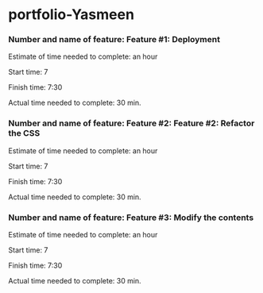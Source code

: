 # portfolio-Yasmeen

### Number and name of feature: Feature #1: Deployment

Estimate of time needed to complete: an hour 

Start time: 7

Finish time: 7:30

Actual time needed to complete: 30 min. 


### Number and name of feature: Feature #2: Feature #2: Refactor the CSS

Estimate of time needed to complete: an hour 

Start time: 7

Finish time: 7:30

Actual time needed to complete: 30 min. 

### Number and name of feature: Feature #3: Modify the contents

Estimate of time needed to complete: an hour 

Start time: 7

Finish time: 7:30

Actual time needed to complete: 30 min. 